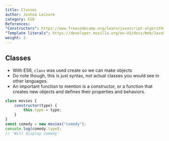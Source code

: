 ```yaml
---
title: Classes
author: Joshua Leisure
category: ES6
References: 
"Constructors": https://www.freecodecamp.org/learn/javascript-algorithms-and-data-structures/object-oriented-programming/define-a-constructor-function
"Template literals": https://developer.mozilla.org/en-US/docs/Web/JavaScript/Reference/Template_literals
weight: 3
---
```


## Classes
- With ES6, `class` was used create so we can make objects
- Do note though, this is just syntax, not actual classes you would see in other languages.
- An important function to mention is a constructor, or a function that creates new objects and defines their properties and behaviors.
```javascript
class movies {
    constructor(type) {
        this.type = type;
    }
}
const comedy = new movies("comedy");
console.log(comedy.type); 
// 'Will display comedy'
```